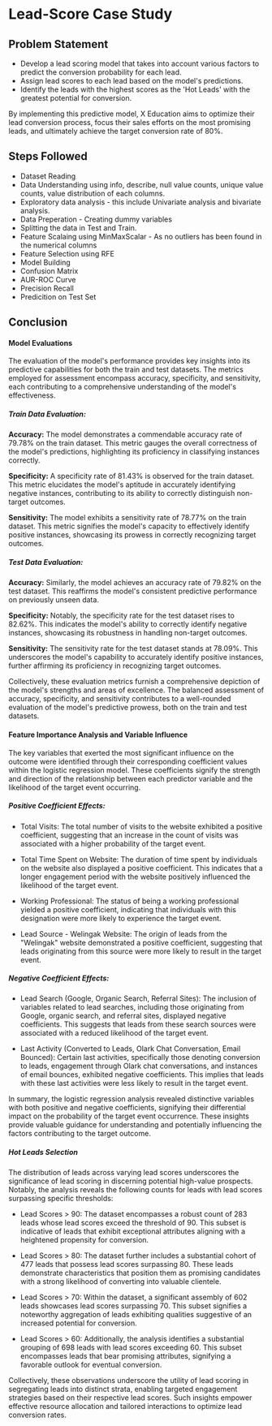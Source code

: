 # Lead-Score Case Study
## Problem Statement

- Develop a lead scoring model that takes into account various factors to predict the conversion probability for each lead.
- Assign lead scores to each lead based on the model's predictions.
- Identify the leads with the highest scores as the 'Hot Leads' with the greatest potential for conversion.

By implementing this predictive model, X Education aims to optimize their lead conversion process, focus their sales efforts on the most promising leads, and ultimately achieve the target conversion rate of 80%.

Steps Followed
----------------------------------------------------------------------------------------------------------------------------------------------------

- Dataset Reading
- Data Understanding using info, describe, null value counts, unique value counts, value distribution of each columns.
- Exploratory data analysis - this include Univariate analysis and bivariate analysis.
- Data Preperation - Creating dummy variables
- Splitting the data in Test and Train.
- Feature Scalaing using MinMaxScalar - As no outliers has been found in the numerical columns
- Feature Selection using RFE
- Model Building
- Confusion Matrix
- AUR-ROC Curve
- Precision Recall 
- Predicition on Test Set

Conclusion
---------------------------------------------------------------------------------------------------------------------------------------------------
#### Model Evaluations 
The evaluation of the model's performance provides key insights into its predictive capabilities for both the train and test datasets. The metrics employed for assessment encompass accuracy, specificity, and sensitivity, each contributing to a comprehensive understanding of the model's effectiveness.

##### Train Data Evaluation:

**Accuracy:** The model demonstrates a commendable accuracy rate of 79.78% on the train dataset. This metric gauges the overall correctness of the model's predictions, highlighting its proficiency in classifying instances correctly.

**Specificity:** A specificity rate of 81.43% is observed for the train dataset. This metric elucidates the model's aptitude in accurately identifying negative instances, contributing to its ability to correctly distinguish non-target outcomes.

**Sensitivity:** The model exhibits a sensitivity rate of 78.77% on the train dataset. This metric signifies the model's capacity to effectively identify positive instances, showcasing its prowess in correctly recognizing target outcomes.

##### Test Data Evaluation:

**Accuracy:** Similarly, the model achieves an accuracy rate of 79.82% on the test dataset. This reaffirms the model's consistent predictive performance on previously unseen data.

**Specificity:** Notably, the specificity rate for the test dataset rises to 82.62%. This indicates the model's ability to correctly identify negative instances, showcasing its robustness in handling non-target outcomes.

**Sensitivity:** The sensitivity rate for the test dataset stands at 78.09%. This underscores the model's capability to accurately identify positive instances, further affirming its proficiency in recognizing target outcomes.

Collectively, these evaluation metrics furnish a comprehensive depiction of the model's strengths and areas of excellence. The balanced assessment of accuracy, specificity, and sensitivity contributes to a well-rounded evaluation of the model's predictive prowess, both on the train and test datasets.

#### Feature Importance Analysis and Variable Influence

The key variables that exerted the most significant influence on the outcome were identified through their corresponding coefficient values within the logistic regression model. These coefficients signify the strength and direction of the relationship between each predictor variable and the likelihood of the target event occurring.

##### Positive Coefficient Effects:

- Total Visits: The total number of visits to the website exhibited a positive coefficient, suggesting that an increase in the count of visits was associated with a higher probability of the target event.

- Total Time Spent on Website: The duration of time spent by individuals on the website also displayed a positive coefficient. This indicates that a longer engagement period with the website positively influenced the likelihood of the target event.

- Working Professional: The status of being a working professional yielded a positive coefficient, indicating that individuals with this designation were more likely to experience the target event.

- Lead Source - Welingak Website: The origin of leads from the "Welingak" website demonstrated a positive coefficient, suggesting that leads originating from this source were more likely to result in the target event.

##### Negative Coefficient Effects:

- Lead Search (Google, Organic Search, Referral Sites): The inclusion of variables related to lead searches, including those originating from Google, organic search, and referral sites, displayed negative coefficients. This suggests that leads from these search sources were associated with a reduced likelihood of the target event.

- Last Activity (Converted to Leads, Olark Chat Conversation, Email Bounced): Certain last activities, specifically those denoting conversion to leads, engagement through Olark chat conversations, and instances of email bounces, exhibited negative coefficients. This implies that leads with these last activities were less likely to result in the target event.


In summary, the logistic regression analysis revealed distinctive variables with both positive and negative coefficients, signifying their differential impact on the probability of the target event occurrence. These insights provide valuable guidance for understanding and potentially influencing the factors contributing to the target outcome.


##### Hot Leads Selection

The distribution of leads across varying lead scores underscores the significance of lead scoring in discerning potential high-value prospects. Notably, the analysis reveals the following counts for leads with lead scores surpassing specific thresholds:

- Lead Scores > 90: The dataset encompasses a robust count of 283 leads whose lead scores exceed the threshold of 90. This subset is indicative of leads that exhibit exceptional attributes aligning with a heightened propensity for conversion.

- Lead Scores > 80: The dataset further includes a substantial cohort of 477 leads that possess lead scores surpassing 80. These leads demonstrate characteristics that position them as promising candidates with a strong likelihood of converting into valuable clientele.

- Lead Scores > 70: Within the dataset, a significant assembly of 602 leads showcases lead scores surpassing 70. This subset signifies a noteworthy aggregation of leads exhibiting qualities suggestive of an increased potential for conversion.

- Lead Scores > 60: Additionally, the analysis identifies a substantial grouping of 698 leads with lead scores exceeding 60. This subset encompasses leads that bear promising attributes, signifying a favorable outlook for eventual conversion.

Collectively, these observations underscore the utility of lead scoring in segregating leads into distinct strata, enabling targeted engagement strategies based on their respective lead scores. Such insights empower effective resource allocation and tailored interactions to optimize lead conversion rates.